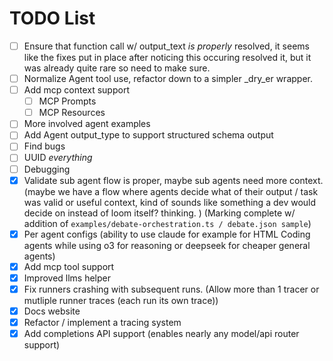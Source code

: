 # TODO List

- [ ] Ensure that function call w/ output_text _is properly_ resolved, it seems like the fixes put in place after noticing this occuring resolved it, but it was already quite rare so need to make sure. 
- [ ] Normalize Agent tool use, refactor down to a simpler _dry_er wrapper. 
- [ ] Add mcp context support
    - [ ] MCP Prompts
    - [ ] MCP Resources
- [ ] More involved agent examples
- [ ] Add Agent output_type to support structured schema output
- [ ] Find bugs
- [ ] UUID _everything_
- [ ] Debugging
- [X] Validate sub agent flow is proper, maybe sub agents need more context. (maybe we have a flow where agents decide what of their output / task was valid or useful context, kind of sounds like something a dev would decide on instead of loom itself? thinking. ) (Marking complete w/ addition of `examples/debate-orchestration.ts / debate.json sample`)
- [X] Per agent configs (ability to use claude for example for HTML Coding agents while using o3 for reasoning or deepseek for cheaper general agents) 
- [X] Add mcp tool support
- [X] Improved llms helper
- [X] Fix runners crashing with subsequent runs. (Allow more than 1 tracer or mutliple runner traces (each run its own trace))
- [X] Docs website
- [X] Refactor / implement a tracing system
- [X] Add completions API support (enables nearly any model/api router support)
